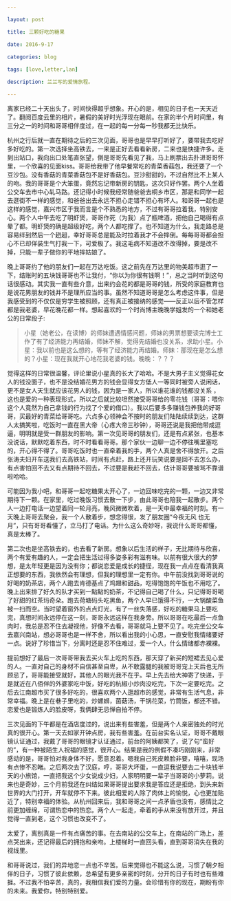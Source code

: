 ```yaml
--- 

layout: post 

title: 三颗好吃的糖果

date: 2016-9-17

categories: blog
 
tags: [love,letter,lan]

description: 兰兰写的爱情旅程。

---
```


   离家已经二十天出头了，时间快得超乎想象。开心的是，相见的日子也一天天近了。翻阅百度云里的相片，暑假的美好时光浮现在眼前。在家的半个月时间里，有三分之一的时间和哥哥相伴度过，在一起的每一分每一秒我都无比快乐。
   
   杭州之行后就一直在期待之后的三次见面，哥哥也是早早打听好了，要带我去吃好多好吃的。第一次选择坐高铁去，一来是正好去看看新房，二来也是快捷许多。走到出站口，我向出口处笔直张望，倒是哥哥先看见了我，马上刷票出去扑进哥哥怀里，一个欣喜的见面kiss。哥哥给我带了他早餐常吃的青菜香菇包，我还要了一个豆沙包。没有香菇的青菜香菇包不是好香菇包。豆沙甜甜的，不过自然比不上某人的吻。我的哥哥是个大笨蛋，竟然忘记带新房的钥匙，这次只好作罢。两个人坐着公交车去市中心轧马路。还记得小时候我经常随爸爸去桐乡市区，那是和同学一起去逛街不一样的感觉，和爸爸出去永远不担心走错不担心有坏人。和哥哥一起也是这样的感觉，嘉兴市区于我而言是个不熟悉的地方，不过有哥哥拉着我，特别安心。两个人中午去吃了明虾煲，哥哥作死（为我）点了瓶啤酒，把他自己喝得有点晕了都。明虾煲的确是超级好吃，两个人都吃撑了。也不知道为什么，我走路总是容易绊到然后一个趔趄，幸好哥哥总是能及时拉着我才不会摔倒。每每哥哥都会担心不已却佯装生气打我一下，可爱极了。我这毛病不知道改不改得掉，要是改不掉，只能一辈子做你的平地摔姑娘了。
    
晚上哥哥约了他的朋友们一起在万达吃饭。这之前先在万达里的物美超市逛了一下，结账时的五块钱哥哥也不让我付，“你以为你很有钱啊！”，总之当时听到这句话很感动。其实我一直有些介意，出来约会花的都是哥哥的钱，所受的家庭教育也是说花男朋友的钱并不是理所应当的事。虽然不知道哥哥是怎么考虑这件事，但是我感受到的不仅仅是穷学生被照顾，还有真正被接纳的感觉——反正以后不管怎样都是我老婆，早花晚花都一样。想起喜欢的一个时尚博主晚晚学姐发的一个和她老公的日常段子: 

>小星（她老公，在读博）的师妹遭遇情感问题，师妹的男票想要读完博士工作了有了经济能力再结婚，师妹不解，觉得先结婚也没关系，求助小星。小星：我以前也是这么想的，等有了经济能力再结婚。师妹：那现在是怎么想的？小星：现在我就开心地花我老婆的钱。晚晚：？？？

觉得这样的日常很温馨，评论里说小星真的长大了哈哈。不是大男子主义觉得花女人的钱没面子，也不是没结婚花男方的钱会显得女方低人一等同时被旁人说闲话，更不是女人天生就应该花男人的钱，因为是一家人，所以谁花谁的钱都没关系 ，这也是爱的一种表现形式，所以之后就比较坦然接受哥哥给的零花钱（哥哥：喂你这个人竟然为自己拿钱的行为找了个爱的借口）。我以后要多多赚钱包养我的好哥哥，买最好的青菜给哥哥吃。六点多心领神会不按时的朋友们陆陆续续到达，这群人太搞笑啦，吃饭时一直在黑大帝（心疼大帝三秒钟），哥哥还说是我把他带成逗逼，明明就是受一群朋友的影响。第一次见哥哥的朋友们，还是有点紧张，也基本没说话，默默吃着东西，时不时看看哥哥。那个家伙一边聊一边不停往嘴里塞吃的，开心得不得了。哥哥吃饭时也一直牵着我的手，两个人真是舍不得放开。之后张涛夫妇开车送我们去高铁站，时间有点赶，路上还开玩笑说要是回不去怎么办，有点害怕回不去又有点期待不回去，不过要是我赶不回去，估计哥哥要被骂不靠谱啦哈哈。

可能因为我小吧，和哥哥一起吃糖果太开心了，一边回味吃完的一颗，一边又非常期待下一颗。在家里，吃过晚饭习惯去散一下步，由此哥哥也陪我一起散步。两个人一边打电话一边望着同一轮月亮，晚风微微吹着，是一天中最幸福的时刻。有一天晚上哥哥去聚会，我一个人散着步，想念得很，发了朋友圈“今夜无风 也无月”，只有哥哥看懂了，立马打了电话。为什么这么奇妙呀，我说什么哥哥都懂，真是太棒了。

第二次也是坐高铁去的，也去看了新房。想象以后生活的样子，无比期待与欣喜，两个有爱有趣的人，一定会把生活过得多姿多彩有滋有味。以前有很大很大的梦想，是太年轻更是因为没有你；都说恋爱是成长的捷径，现在我一点点在看清我真正想要的东西，我依然会有理想，但我的理想里一定有你。中午前没找到哥哥说的好喝的奶茶店，两个人跑去肯德基点了鸡翅和甜品，吃得饱饱的午饭也不用吃了。晚上出来排了好久的队才买到一點點的奶茶，不记得自己喝了什么，只记得哥哥喝了好甜的红茶玛奇朵。跑去荷塘码头吃黑鱼，两个人早已饿得不行，一大锅酸菜鱼被一扫而空。当时望着窗外的点点灯光，有了一丝失落感，好吃的糖果马上要吃完，真想时间永远停在这一刻，哥哥永远这样在我身旁。所以哥哥在吃最后一点鱼肉时，我总是忍不住去凝视他，好像不去看，哥哥就马上要不见了。吃完坐公交车去嘉兴南站，想必哥哥也是一样不舍，所以看出我的小心思，一直安慰我情绪要好一点。说好了珍惜当下，分离时还是忍不住难过，爱一个人，什么情绪都赤裸裸。

提前想好了最后一次哥哥带我去买火车上吃的东西，那天穿了新买的短裙去见心爱的人。一直对自己的身材不自信甚至自卑，从不敢露腿的我被哥哥宠上天后也无所顾忌了，哥哥能接受就好，其他人的眼光我不在乎。早上先去给大神寄了快递，于是就近在八佰伴的外婆家吃中饭，好吃的杭椒小炒肉没吃完，下次一定要吃完。之后去江南超市买了很多好吃的，很喜欢两个人逛超市的感觉，非常有生活气息，非常幸福。晚上是在巷子里吃的，炒螺蛳，菌菇汤，干锅花菜，竹筒饭，都还不错。恋爱也是锻炼人的脸皮呀，我俩肆无忌惮自拍不停。

三次见面的下午都是在酒店度过的，说出来有些害羞，但是两个人亲密独处的时光真的很开心。第一天去如家开钟点房，我有些害羞。在前台实名认证，哥哥不戴眼镜认证通过，我戴了哥哥的眼镜才认证通过，前台的阿姨都笑了，说了句“蛮好的”，有一种被陌生人祝福的感觉，很开心。结果是我的例假不凑巧刚刚来，非常感动的是，哥哥怕对我身体不好，愿意忍着。嗯我自己死皮赖脸非要，嘻嘻，现场有点惨不忍睹。之后两次去了汉庭，哼，哥哥大坏蛋，一直逗我说要去二十块钱半天的小旅馆，一直把我这个少女说成少妇，人家明明要一辈子当哥哥的小萝莉。说来也是奇妙，三个月前我还在纠结如果哥哥提出要求我是答应还是拒绝，到头来新世界的大门打开，开车就停不下来。彼此相爱的人除了肉体上的愉悦，心也更加贴近了，特别幸福的体验。从杭州回来后，我和哥哥之间一点矛盾也没有，感情比之前更加缠绵，可谓热恋中的热恋。两个人一起走，牵着的手从来没有放开过，并且觉得一直到老，这个习惯也改变不了。
    
太爱了，离别真是一件有点痛苦的事。在去南站的公交车上，在南站的广场上，差点哭出来，还记得最后的拥抱和亲吻。上楼梯时一直回头看，直到哥哥消失在我的视线里。
    
和哥哥说过，我们的异地恋一点也不辛苦。后来觉得也不能这么说，习惯了朝夕相伴的日子，习惯了彼此依赖，总希望有更多亲密的时刻，分开的日子有时也有些难捱。不过我不怕辛苦，真的，我相信我们爱的力量。会珍惜有你的现在，期盼有你的未来。我爱你，特别特别爱。

